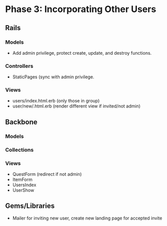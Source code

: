 # Phase 3: Incorporating Other Users

## Rails
### Models
* Add admin privilege, protect create, update, and destroy functions.

### Controllers
* StaticPages (sync with admin privilege.

### Views
* users/index.html.erb (only those in group)
* user/new/.html.erb (render different view if invited/not admin)

## Backbone
### Models

### Collections

### Views
* QuestForm (redirect if not admin)
* ItemForm
* UsersIndex
* UserShow

## Gems/Libraries
* Mailer for inviting new user, create new landing page for accepted invite
